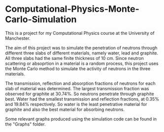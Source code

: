 # Computational-Physics-Monte-Carlo-Simulation

This is a project for my Computational Physics course at the University of Manchester.

The aim of this project was to simulate the penetration of neutrons through different three slabs of different materials, namely water, lead
and graphite. All three slabs had the same finite thickness of 10 cm. Since neutron scattering or absoprtion in a material is a random process,
this project uses the Monte Carlo method to simulate the activity of neutrons in the three materials.

The transmission, reflection and absorption fractions of neutrons for each slab of material was determined. The largest transmission fraction
was observed for  graphite at 30.74%. So neutrons penetrate through graphite best. Water had the smallest transmission and reflection fractions,
at  0.35% and 19.84% respectively. So water is the least penetrative material for graphite and also the best material for absorbing neutrons. 

Some relevant graphs produced using the simulation code can be found in the "Graphs" folder. 
